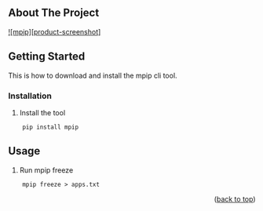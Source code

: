 ## About The Project

[![mpip][product-screenshot]](https://github.com/mubranch/mpip/blob/main/media/mpip-screenshot.png?raw=true)

<!-- GETTING STARTED -->

## Getting Started

This is how to download and install the mpip cli tool.

### Installation

1. Install the tool

```
    pip install mpip
```

<!-- USAGE EXAMPLES -->

## Usage

1. Run mpip freeze

```
    mpip freeze > apps.txt
```

<p align="right">(<a href="#readme-top">back to top</a>)</p>
